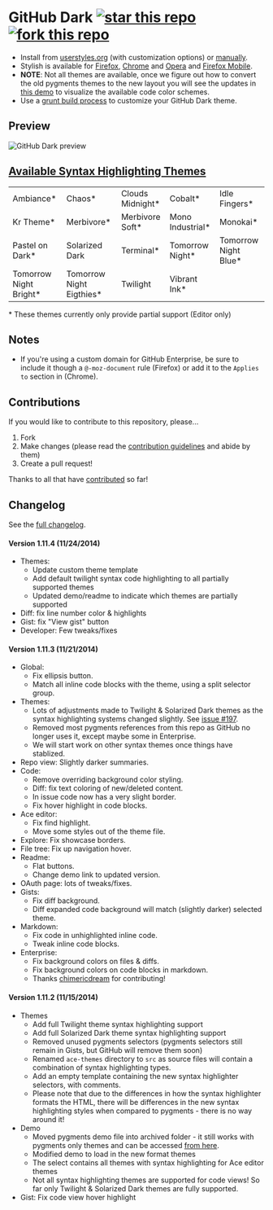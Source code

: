# GitHub Dark [![star this repo](http://github-svg-buttons.herokuapp.com/star.svg?user=StylishThemes&repo=GitHub-Dark&style=flat)](http://github.com/StylishThemes/GitHub-Dark) [![fork this repo](http://github-svg-buttons.herokuapp.com/fork.svg?user=StylishThemes&repo=GitHub-Dark&style=flat)](http://github.com/StylishThemes/GitHub-Dark/fork)

- Install from [userstyles.org](http://userstyles.org/styles/37035) (with customization options) or [manually](https://raw.githubusercontent.com/StylishThemes/GitHub-Dark/master/github-dark.css).
- Stylish is available for [Firefox](https://addons.mozilla.org/en-US/firefox/addon/2108/), [Chrome](https://chrome.google.com/extensions/detail/fjnbnpbmkenffdnngjfgmeleoegfcffe) and [Opera](https://addons.opera.com/en/extensions/details/stylish-for-opera/) and [Firefox Mobile](https://addons.mozilla.org/en-US/firefox/addon/2108/).
- **NOTE**: Not all themes are available, once we figure out how to convert the old pygments themes to the new layout you will see the updates in [this demo](http://StylishThemes.github.io/GitHub-Dark/) to visualize the available code color schemes.
- Use a [grunt build process](https://github.com/StylishThemes/GitHub-Dark/wiki/Build) to customize your GitHub Dark theme.

## Preview
![GitHub Dark preview](http://i.imgur.com/MsrHuFh.png)

## [Available Syntax Highlighting Themes](http://stylishthemes.github.io/GitHub-Dark/)

|   |   |   |   |   |
| --- | --- | --- | --- | --- |
| Ambiance* | Chaos* | Clouds Midnight* | Cobalt* | Idle Fingers* |
| Kr Theme* | Merbivore* | Merbivore Soft* | Mono Industrial* | Monokai* |
| Pastel on Dark* | Solarized Dark | Terminal* | Tomorrow Night* | Tomorrow Night Blue* |
| Tomorrow Night Bright* | Tomorrow Night Eigthies* | Twilight | Vibrant Ink* | |

\* These themes currently only provide partial support (Editor only)

## Notes

* If you're using a custom domain for GitHub Enterprise, be sure to include it though a `@-moz-document` rule (Firefox) or add it to the `Applies to` section in (Chrome).

## Contributions

If you would like to contribute to this repository, please...

1. Fork
2. Make changes (please read the [contribution guidelines](https://github.com/StylishThemes/GitHub-Dark/blob/master/CONTRIBUTING.md) and abide by them)
3. Create a pull request!

Thanks to all that have [contributed](https://github.com/StylishThemes/GitHub-Dark/graphs/contributors) so far!

## Changelog

See the [full changelog](https://github.com/StylishThemes/GitHub-Dark/wiki).

#### Version 1.11.4 (11/24/2014)

* Themes:
  * Update custom theme template
  * Add default twilight syntax code highlighting to all partially supported themes
  * Updated demo/readme to indicate which themes are partially supported
* Diff: fix line number color & highlights
* Gist: fix "View gist" button
* Developer: Few tweaks/fixes

#### Version 1.11.3 (11/21/2014)

* Global:
  * Fix ellipsis button.
  * Match all inline code blocks with the theme, using a split selector group.
* Themes:
  * Lots of adjustments made to Twilight & Solarized Dark themes as the syntax highlighting systems changed slightly. See [issue #197](https://github.com/StylishThemes/GitHub-Dark/issues/197).
  * Removed most pygments references from this repo as GitHub no longer uses it, except maybe some in Enterprise.
  * We will start work on other syntax themes once things have stablized.
* Repo view: Slightly darker summaries.
* Code:
  * Remove overriding background color styling.
  * Diff: fix text coloring of new/deleted content.
  * In issue code now has a very slight border.
  * Fix hover highlight in code blocks.
* Ace editor:
  * Fix find highlight.
  * Move some styles out of the theme file.
* Explore: Fix showcase borders.
* File tree: Fix up navigation hover.
* Readme:
  * Flat buttons.
  * Change demo link to updated version.
* OAuth page: lots of tweaks/fixes.
* Gists:
  * Fix diff background.
  * Diff expanded code background will match (slightly darker) selected theme.
* Markdown:
  * Fix code in unhighlighted inline code.
  * Tweak inline code blocks.
* Enterprise:
  * Fix background colors on files & diffs.
  * Fix background colors on code blocks in markdown.
  * Thanks [chimericdream](https://github.com/chimericdream) for contributing!

#### Version 1.11.2 (11/15/2014)

* Themes
  * Add full Twilight theme syntax highlighting support
  * Add full Solarized Dark theme syntax highlighting support
  * Removed unused pygments selectors (pygments selectors still remain in Gists, but GitHub will remove them soon)
  * Renamed `ace-themes` directory to `src` as source files will contain a combination of syntax highlighting types.
  * Add an empty template containing the new syntax highlighter selectors, with comments.
  * Please note that due to the differences in how the syntax highlighter formats the HTML, there will be differences in the new syntax highlighting styles when compared to pygments - there is no way around it!
* Demo
  * Moved pygments demo file into archived folder - it still works with pygments only themes and can be accessed [from here](http://stylishthemes.github.io/GitHub-Dark/archived/).
  * Modified demo to load in the new format themes
  * The select contains all themes with syntax highlighting for Ace editor themes
  * Not all syntax highlighting themes are supported for code views! So far only Twilight & Solarized Dark themes are fully supported.
* Gist: Fix code view hover highlight
